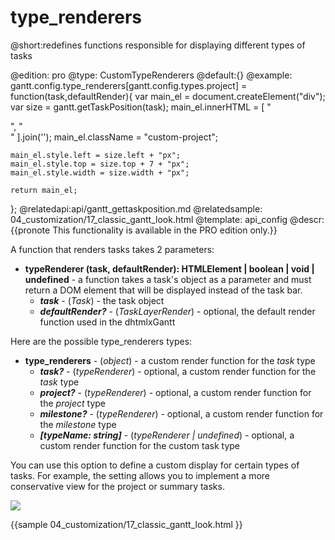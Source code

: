 type_renderers
=============

@short:redefines functions responsible for displaying different types of tasks
	
@edition: pro
@type: CustomTypeRenderers
@default:{}
@example:
gantt.config.type_renderers[gantt.config.types.project] = function(task,defaultRender){
	var main_el = document.createElement("div");
  	var size = gantt.getTaskPosition(task);
  	main_el.innerHTML = [
    	"<div class='project-left'></div>",
    	"<div class='project-right'></div>"
  	].join('');
  	main_el.className = "custom-project";

  	main_el.style.left = size.left + "px";
  	main_el.style.top = size.top + 7 + "px";
  	main_el.style.width = size.width + "px";

  	return main_el;
};
@relatedapi:api/gantt_gettaskposition.md
@relatedsample:
	04_customization/17_classic_gantt_look.html
@template:	api_config
@descr:
{{pronote This functionality is available in the PRO edition only.}}



A function that renders tasks takes 2 parameters:

- <span class=submethod>**typeRenderer (task, defaultRender): HTMLElement | boolean | void | undefined**</span> - a function takes a task's object as a parameter and must return a DOM element that will be displayed instead of the task bar.
    - **_task_** - (*Task*) - the task object
    - **_defaultRender?_** - (*TaskLayerRender*) - optional, the default render function used in the dhtmlxGantt

Here are the possible type_renderers types:

- <span class=subproperty>**type_renderers**</span> - (*object*) - a custom render function for the *task* type
    - **_task?_** - (*typeRenderer*) - optional, a custom render function for the *task* type
    - **_project?_** - (*typeRenderer*) - optional, a custom render function for the *project* type
    - **_milestone?_** - (*typeRenderer*) - optional, a custom render function for the *milestone* type
    - **_[typeName: string]_** - (*typeRenderer | undefined*) - optional, a custom render function for the custom task type




You can use this option  to define a custom display for certain types of tasks.
For example, the setting allows you to implement a more conservative view for the project or summary tasks.



<img src="desktop/custom_look.png"/>



{{sample
04_customization/17_classic_gantt_look.html
}}


